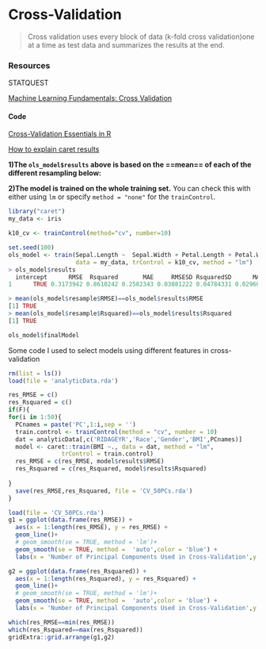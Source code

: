 # Cross-Validation

> Cross validation uses every block of data (k-fold cross validation)one at a time as test data and summarizes the results at the end.

### Resources

STATQUEST

[Machine Learning Fundamentals: Cross Validation](https://www.youtube.com/watch?v=fSytzGwwBVw&feature=youtu.be)



#### Code

[Cross-Validation Essentials in R](http://www.sthda.com/english/articles/38-regression-model-validation/157-cross-validation-essentials-in-r/)



[How to explain caret results](https://stackoverflow.com/a/52519212)



**1)The `ols_model$results` above is based on the ==mean== of each of the different resampling below:**

**2)The model is trained on the whole training set.** You can check this with either using `lm` or specify `method = "none"` for the `trainControl`.



```R
library("caret")
my_data <- iris

k10_cv <- trainControl(method="cv", number=10)

set.seed(100)
ols_model <- train(Sepal.Length ~  Sepal.Width + Petal.Length + Petal.Width,
                   data = my_data, trControl = k10_cv, method = "lm")
> ols_model$results
  intercept      RMSE  Rsquared       MAE     RMSESD RsquaredSD      MAESD
1      TRUE 0.3173942 0.8610242 0.2582343 0.03881222 0.04784331 0.02960042

> mean(ols_model$resample$RMSE)==ols_model$results$RMSE
[1] TRUE
> mean(ols_model$resample$Rsquared)==ols_model$results$Rsquared
[1] TRUE

ols_model$finalModel

```





Some code I used to select models using different features in cross-validation

```R
rm(list = ls())
load(file = 'analyticData.rda')

res_RMSE = c()
res_Rsquared = c()
if(F){
for(i in 1:50){
  PCnames = paste('PC',1:i,sep = '')
  train.control <- trainControl(method = "cv", number = 10)
  dat = analyticData[,c('RIDAGEYR','Race','Gender','BMI',PCnames)]
  model <- caret::train(BMI ~., data = dat, method = "lm",
               trControl = train.control)
  res_RMSE = c(res_RMSE, model$results$RMSE)
  res_Rsquared = c(res_Rsquared, model$results$Rsquared)
  
}
  save(res_RMSE,res_Rsquared, file = 'CV_50PCs.rda')
}

load(file = 'CV_50PCs.rda')
g1 = ggplot(data.frame(res_RMSE)) + 
  aes(x = 1:length(res_RMSE), y = res_RMSE) +
  geom_line()+
  # geom_smooth(se = TRUE, method = 'lm')+
  geom_smooth(se = TRUE, method =  'auto',color = 'blue') +
  labs(x = 'Number of Principal Components Used in Cross-Validation',y = 'Root Mean Square Error ')

g2 = ggplot(data.frame(res_Rsquared)) + 
  aes(x = 1:length(res_Rsquared), y = res_Rsquared) +
  geom_line()+
  # geom_smooth(se = TRUE, method = 'lm')+
  geom_smooth(se = TRUE, method =  'auto',color = 'blue') + 
  labs(x = 'Number of Principal Components Used in Cross-Validation',y = 'R-squared')

which(res_RMSE==min(res_RMSE))
which(res_Rsquared==max(res_Rsquared))
gridExtra::grid.arrange(g1,g2)
```

